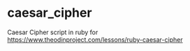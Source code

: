 # caesar_cipher
Caesar Cipher script in ruby for https://www.theodinproject.com/lessons/ruby-caesar-cipher
